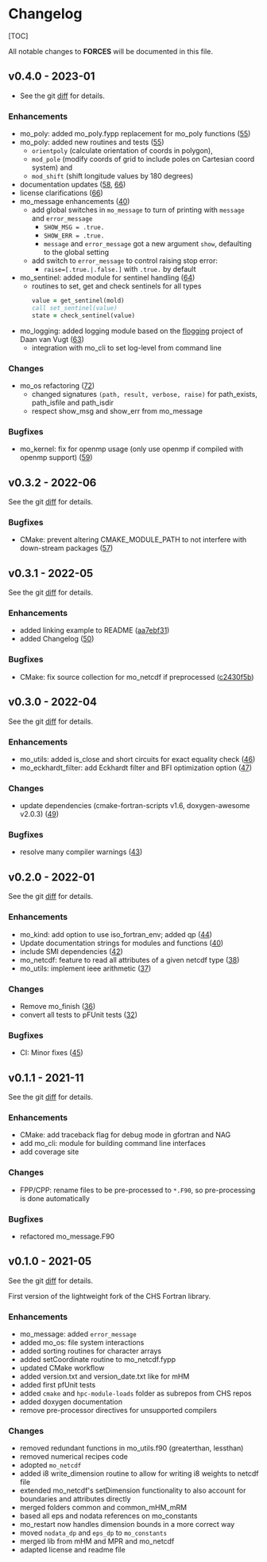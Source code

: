 # Changelog

[TOC]

All notable changes to **FORCES** will be documented in this file.

## v0.4.0 - 2023-01
- See the git [diff](https://git.ufz.de/chs/forces/-/compare/v0.3.2...v0.4.0) for details.

### Enhancements
- mo_poly: added mo_poly.fypp replacement for mo_poly functions ([55](https://git.ufz.de/chs/forces/-/merge_requests/55))
- mo_poly: added new routines and tests ([55](https://git.ufz.de/chs/forces/-/merge_requests/55))
  - `orientpoly` (calculate orientation of coords in polygon),
  - `mod_pole` (modify coords of grid to include poles on Cartesian coord system) and
  - `mod_shift` (shift longitude values by 180 degrees)
- documentation updates ([58](https://git.ufz.de/chs/forces/-/merge_requests/58), [66](https://git.ufz.de/chs/forces/-/merge_requests/66))
- license clarifications ([66](https://git.ufz.de/chs/forces/-/merge_requests/66))
- mo_message enhancements ([40](https://git.ufz.de/chs/forces/-/merge_requests/40))
  - add global switches in `mo_message` to turn of printing with `message` and `error_message`
    - `SHOW_MSG = .true.`
    - `SHOW_ERR = .true.`
    - `message` and `error_message` got a new argument `show`, defaulting to the global setting
  - add switch to `error_message` to control raising stop error:
    - `raise=[.true.|.false.]` with `.true.` by default
- mo_sentinel: added module for sentinel handling ([64](https://git.ufz.de/chs/forces/-/merge_requests/64))
  - routines to set, get and check sentinels for all types
    ```fortran
    value = get_sentinel(mold)
    call set_sentinel(value)
    state = check_sentinel(value)
    ```
- mo_logging: added logging module based on the [flogging](https://github.com/DaanVanVugt/flogging) project of Daan van Vugt ([63](https://git.ufz.de/chs/forces/-/merge_requests/63))
  - integration with mo_cli to set log-level from command line

### Changes
- mo_os refactoring ([72](https://git.ufz.de/chs/forces/-/merge_requests/72))
  - changed signatures `(path, result, verbose, raise)` for path_exists, path_isfile and path_isdir
  - respect show_msg and show_err from mo_message

### Bugfixes
- mo_kernel: fix for openmp usage (only use openmp if compiled with openmp support) ([59](https://git.ufz.de/chs/forces/-/merge_requests/59))


## v0.3.2 - 2022-06
See the git [diff](https://git.ufz.de/chs/forces/-/compare/v0.3.1...v0.3.2) for details.

### Bugfixes
- CMake: prevent altering CMAKE_MODULE_PATH to not interfere with down-stream packages ([57](https://git.ufz.de/chs/forces/-/merge_requests/57))


## v0.3.1 - 2022-05
See the git [diff](https://git.ufz.de/chs/forces/-/compare/v0.3.0...v0.3.1) for details.

### Enhancements
- added linking example to README ([aa7ebf31](https://git.ufz.de/chs/forces/-/commit/aa7ebf3173c1529bd07a679839669574ee06b2bd))
- added Changelog ([50](https://git.ufz.de/chs/forces/-/merge_requests/50))

### Bugfixes
- CMake: fix source collection for mo_netcdf if preprocessed ([c2430f5b](https://git.ufz.de/chs/forces/-/commit/c2430f5ba234449f475d9a287239d84171a6fb41))


## v0.3.0 - 2022-04
See the git [diff](https://git.ufz.de/chs/forces/-/compare/v0.2.0...v0.3.0) for details.

### Enhancements
- mo_utils: added is_close and short circuits for exact equality check ([46](https://git.ufz.de/chs/forces/-/merge_requests/46))
- mo_eckhardt_filter: add Eckhardt filter and BFI optimization option ([47](https://git.ufz.de/chs/forces/-/merge_requests/47))

### Changes
- update dependencies (cmake-fortran-scripts v1.6, doxygen-awesome v2.0.3) ([49](https://git.ufz.de/chs/forces/-/merge_requests/49))

### Bugfixes
- resolve many compiler warnings ([43](https://git.ufz.de/chs/forces/-/merge_requests/43))


## v0.2.0 - 2022-01
See the git [diff](https://git.ufz.de/chs/forces/-/compare/v0.1.1...v0.2.0) for details.

### Enhancements
- mo_kind: add option to use iso_fortran_env; added qp ([44](https://git.ufz.de/chs/forces/-/merge_requests/44))
- Update documentation strings for modules and functions ([40](https://git.ufz.de/chs/forces/-/merge_requests/40))
- include SMI dependencies ([42](https://git.ufz.de/chs/forces/-/merge_requests/42))
- mo_netcdf: feature to read all attributes of a given netcdf type ([38](https://git.ufz.de/chs/forces/-/merge_requests/38))
- mo_utils: implement ieee arithmetic ([37](https://git.ufz.de/chs/forces/-/merge_requests/37))

### Changes
- Remove mo_finish ([36](https://git.ufz.de/chs/forces/-/merge_requests/36))
- convert all tests to pFUnit tests ([32](https://git.ufz.de/chs/forces/-/merge_requests/32))

### Bugfixes
- CI: Minor fixes ([45](https://git.ufz.de/chs/forces/-/merge_requests/45))


## v0.1.1 - 2021-11
See the git [diff](https://git.ufz.de/chs/forces/-/compare/v0.1.0...v0.1.1) for details.

### Enhancements
- CMake: add traceback flag for debug mode in gfortran and NAG
- add mo_cli: module for building command line interfaces
- add coverage site

### Changes
- FPP/CPP: rename files to be pre-processed to `*.F90`, so pre-processing is done automatically

### Bugfixes
- refactored mo_message.F90


## v0.1.0 - 2021-05
See the git [diff](https://git.ufz.de/chs/forces/-/commits/v0.1.0/) for details.

First version of the lightweight fork of the CHS Fortran library.

### Enhancements
- mo_message: added `error_message`
- added mo_os: file system interactions
- added sorting routines for character arrays
- added setCoordinate routine to mo_netcdf.fypp
- updated CMake workflow
- added version.txt and version_date.txt like for mHM
- added first pfUnit tests
- added `cmake` and `hpc-module-loads` folder as subrepos from CHS repos
- added doxygen documentation
- remove pre-processor directives for unsupported compilers

### Changes
- removed redundant functions in mo_utils.f90 (greaterthan, lessthan)
- removed numerical recipes code
- adopted `mo_netcdf`
- added i8 write_dimension routine to allow for writing i8 weights to netcdf file
- extended mo_netcdf's setDimension functionality to also account for boundaries and attributes directly
- merged folders common and common_mHM_mRM
- based all eps and nodata references on mo_constants
- mo_restart now handles dimension bounds in a more correct way
- moved `nodata_dp` and `eps_dp` to `mo_constants`
- merged lib from mHM and MPR and mo_netcdf
- adapted license and readme file

